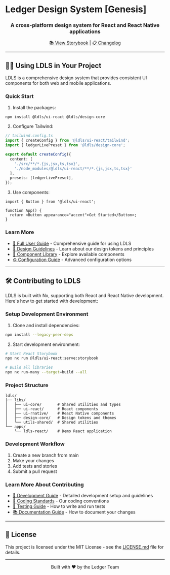 # Ledger Design System [Genesis]

<h3 align="center">A cross-platform design system for React and React Native applications</h3>

<p align="center">
  <a href="https://your-storybook-url.com" target="_blank">📚 View Storybook</a> |
  <a href="https://your-changelog-url.com">📋 Changelog</a>
</p>

---

## 👩‍💻 Using LDLS in Your Project

LDLS is a comprehensive design system that provides consistent UI components for both web and mobile applications.

### Quick Start

1. Install the packages:

```bash
npm install @ldls/ui-react @ldls/design-core
```

2. Configure Tailwind:

```typescript
// tailwind.config.ts
import { createConfig } from '@ldls/ui-react/tailwind';
import { ledgerLivePreset } from '@ldls/design-core';

export default createConfig({
  content: [
    './src/**/*.{js,jsx,ts,tsx}',
    './node_modules/@ldls/ui-react/**/*.{js,jsx,ts,tsx}'
  ],
  presets: [ledgerLivePreset],
});
```

3. Use components:

```tsx
import { Button } from '@ldls/ui-react';

function App() {
  return <Button appearance="accent">Get Started</Button>;
}
```

### Learn More

- [📖 Full User Guide](./USER_GUIDE.md) - Comprehensive guide for using LDLS
- [🎨 Design Guidelines](./USER_GUIDE.md#design-tokens) - Learn about our design tokens and principles
- [🧩 Component Library](https://your-storybook-url.com) - Explore available components
- [⚙️ Configuration Guide](./USER_GUIDE.md#configuration) - Advanced configuration options

---

## 🛠 Contributing to LDLS

LDLS is built with Nx, supporting both React and React Native development. Here's how to get started with development:

### Setup Development Environment

1. Clone and install dependencies:

```bash
npm install --legacy-peer-deps
```

2. Start development environment:

```bash
# Start React Storybook
npx nx run @ldls/ui-react:serve:storybook

# Build all libraries
npx nx run-many --target=build --all
```

### Project Structure

```
ldls/
├── libs/
│   ├── ui-core/       # Shared utilities and types
│   ├── ui-react/      # React components
│   ├── ui-rnative/    # React Native components
│   ├── design-core/   # Design tokens and themes
│   └── utils-shared/  # Shared utilities
└── apps/
    └── ldls-react/    # Demo React application
```

### Development Workflow

1. Create a new branch from main
2. Make your changes
3. Add tests and stories
4. Submit a pull request

### Learn More About Contributing

- [🔧 Development Guide](./CONTRIBUTING.md) - Detailed development setup and guidelines
- [📝 Coding Standards](./CONTRIBUTING.md#coding-standards) - Our coding conventions
- [🧪 Testing Guide](./CONTRIBUTING.md#testing) - How to write and run tests
- [📚 Documentation Guide](./CONTRIBUTING.md#documentation) - How to document your changes

---

## 📄 License

This project is licensed under the MIT License - see the [LICENSE.md](LICENSE.md) file for details.

---

<p align="center">
  Built with ❤️ by the Ledger Team
</p>
